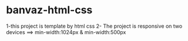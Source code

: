 # banvaz-html-css
1-this project is template by html css 
2- The project is responsive on two devices ==> min-width:1024px & min-width:500px
